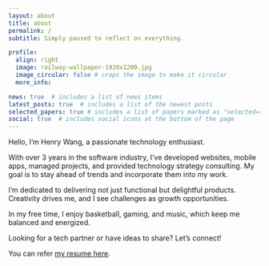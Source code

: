 ```yaml
---
layout: about
title: about
permalink: /
subtitle: Simply paused to reflect on everything.

profile:
  align: right
  image: railway-wallpaper-1920x1200.jpg
  image_circular: false # crops the image to make it circular
  more_info: 

news: true  # includes a list of news items
latest_posts: true  # includes a list of the newest posts
selected_papers: true # includes a list of papers marked as "selected={true}"
social: true  # includes social icons at the bottom of the page
---
```


Hello, I’m Henry Wang, a passionate technology enthusiast.

With over 3 years in the software industry, I’ve developed websites, mobile apps, managed projects, and provided technology strategy consulting. My goal is to stay ahead of trends and incorporate them into my work.

I’m dedicated to delivering not just functional but delightful products. Creativity drives me, and I see challenges as growth opportunities.

In my free time, I enjoy basketball, gaming, and music, which keep me balanced and energized.

Looking for a tech partner or have ideas to share? Let’s connect!

You can refer [my resume here](/cv).